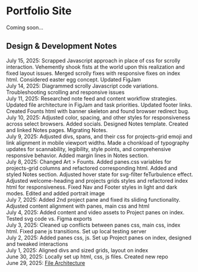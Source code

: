 # Portfolio Site
Coming soon...

## Design & Development Notes
July 15, 2025: Scrapped Javascript approach in place of css for scrolly interaction. Vehemently shook fists at the world upon this realization and fixed layout issues. Merged scrolly fixes with responsive fixes on index html. Considered easter egg concept. Updated FigJam  
July 14, 2025: Diagrammed scrolly Javascript code variations. Troubleshooting scrolling and responsive issues   
July 11, 2025: Researched note feed and content workflow strategies. Updated file architecture in FigJam and task priorities. Updated footer links. Created Founts html with banner skeleton and found browser redirect bug.  
July 10, 2025: Adjusted color, spacing, and other styles for responsiveness across select browsers. Added socials. Designed Notes template. Created and linked Notes pages. Migrating Notes.  
July 9, 2025: Adjusted divs, spans, and their css for projects-grid emoji and link alignment in mobile viewport widths. Made a chonkload of typography updates for scannability, legibility, style points, and comprehensive responsive behavior. Added margin lines in Notes section.  
July 8, 2025: Changed Art > Founts. Added panes.css variables for projects-grid columns and refactored corresponding html. Added and styled Notes section. Adjusted hover state for svg-filter feTurbulence effect. Adjusted welcome-heading and projects grids styles and refactored index html for responsiveness. Fixed Nav and Footer styles in light and dark modes. Edited and added portrait image  
July 7, 2025: Added 2nd project pane and fixed its sliding functionality. Adjusted content alignment with panes, main css and html  
July 4, 2025: Added content and video assets to Project panes on index. Tested svg code vs. Figma exports  
July 3, 2025: Cleaned up conflicts between panes css, main css, index html. Fixed pane js transitions. Set up local testing server  
July 2, 2025: Added panes css, js. Set up Project panes on index, designed and tweaked interactions  
July 1, 2025: Aligned divs and sized grids, layout on index  
June 30, 2025: Locally set up html, css, js files. Created new repo  
June 29, 2025: [File Architecture](https://www.figma.com/board/Qg4zvh8yEVaYZVqZGrvXEt/Portfolio-Site-Architecture?node-id=0-1&t=7txc5xY1TEpDFp2D-1)  

